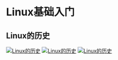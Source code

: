 # Linux基础入门
## Linux的历史
[![Linux的历史](./images/linux_history.jpg)](./images/linux_history.jpg)
[![Linux的历史](./images/linux_history1.jpg)](./images/linux_history1.jpg)
[![Linux的历史](./images/linux_history2.jpg)](./images/linux_history2.jpg)